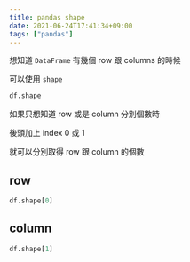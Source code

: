 ```yaml
---
title: pandas shape
date: 2021-06-24T17:41:34+09:00
tags: ["pandas"]
---
```

想知道 `DataFrame` 有幾個 row 跟 columns 的時候

可以使用 `shape`

```python
df.shape
```

如果只想知道 row 或是 column 分別個數時

後頭加上 index 0 或 1

就可以分別取得 row 跟 column 的個數

## row

```python
df.shape[0]
```

## column

```python
df.shape[1]
```
